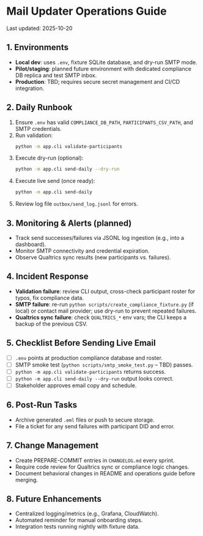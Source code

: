 # Mail Updater Operations Guide

Last updated: 2025-10-20

## 1. Environments
- **Local dev**: uses `.env`, fixture SQLite database, and dry-run SMTP mode.
- **Pilot/staging**: planned future environment with dedicated compliance DB replica and test SMTP inbox.
- **Production**: TBD; requires secure secret management and CI/CD integration.

## 2. Daily Runbook
1. Ensure `.env` has valid `COMPLIANCE_DB_PATH`, `PARTICIPANTS_CSV_PATH`, and SMTP credentials.
2. Run validation:
   ```bash
   python -m app.cli validate-participants
   ```
3. Execute dry-run (optional):
   ```bash
   python -m app.cli send-daily --dry-run
   ```
4. Execute live send (once ready):
   ```bash
   python -m app.cli send-daily
   ```
5. Review log file `outbox/send_log.jsonl` for errors.

## 3. Monitoring & Alerts (planned)
- Track send successes/failures via JSONL log ingestion (e.g., into a dashboard).
- Monitor SMTP connectivity and credential expiration.
- Observe Qualtrics sync results (new participants vs. failures).

## 4. Incident Response
- **Validation failure**: review CLI output, cross-check participant roster for typos, fix compliance data.
- **SMTP failure**: re-run `python scripts/create_compliance_fixture.py` (if local) or contact mail provider; use dry-run to prevent repeated failures.
- **Qualtrics sync failure**: check `QUALTRICS_*` env vars; the CLI keeps a backup of the previous CSV.

## 5. Checklist Before Sending Live Email
- [ ] `.env` points at production compliance database and roster.
- [ ] SMTP smoke test (`python scripts/smtp_smoke_test.py` – TBD) passes.
- [ ] `python -m app.cli validate-participants` returns success.
- [ ] `python -m app.cli send-daily --dry-run` output looks correct.
- [ ] Stakeholder approves email copy and schedule.

## 6. Post-Run Tasks
- Archive generated `.eml` files or push to secure storage.
- File a ticket for any send failures with participant DID and error.

## 7. Change Management
- Create PREPARE-COMMIT entries in `CHANGELOG.md` every sprint.
- Require code review for Qualtrics sync or compliance logic changes.
- Document behavioral changes in README and operations guide before merging.

## 8. Future Enhancements
- Centralized logging/metrics (e.g., Grafana, CloudWatch).
- Automated reminder for manual onboarding steps.
- Integration tests running nightly with fixture data.
